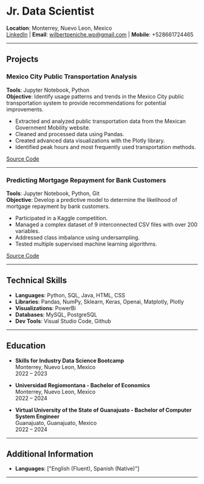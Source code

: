 # Jr. Data Scientist

**Location**: Monterrey, Nuevo Leon, Mexico  
[LinkedIn]([Your_LinkedIn_Profile_URL](https://www.linkedin.com/in/wilbert-peniche-19952b16a/)) |  **Email**: wilbertpeniche.wp@gmail.com | **Mobile**: +528661724465

---

## Projects

### Mexico City Public Transportation Analysis

**Tools**: Jupyter Notebook, Python  
**Objective**: Identify usage patterns and trends in the Mexico City public transportation system to provide recommendations for potential improvements.

- Extracted and analyzed public transportation data from the Mexican Government Mobility website.
- Cleaned and processed data using Pandas.
- Created advanced data visualizations with the Plotly library.
- Identified peak hours and most frequently used transportation methods.

[Source Code](https://github.com/wilpen123/CDMX_mov)

---

### Predicting Mortgage Repayment for Bank Customers

**Tools**: Jupyter Notebook, Python, Git  
**Objective**: Develop a predictive model to determine the likelihood of mortgage repayment by bank customers.

- Participated in a Kaggle competition.
- Managed a complex dataset of 9 interconnected CSV files with over 200 variables.
- Addressed class imbalance using undersampling.
- Tested multiple supervised machine learning algorithms.

[Source Code](https://github.com/wilpen123/homeCredit)

---

## Technical Skills

- **Languages**: Python, SQL, Java, HTML, CSS
- **Libraries**: Pandas, NumPy, Sklearn, Keras, Openai, Matplotly, Plotly
- **Visualizations**: PowerBi
- **Databases**: MySQL, PostgreSQL
- **Dev Tools**: Visual Studio Code, Github

---

## Education

- **Skills for Industry Data Science Bootcamp**  
  Monterrey, Nuevo Leon, Mexico  
  2022 – 2023

- **Universidad Regiomontana - Bachelor of Economics**  
  Monterrey, Nuevo Leon, Mexico  
  2022 – 2024

- **Virtual University of the State of Guanajuato - Bachelor of Computer System Engineer**  
  Guanajuato, Guanajuato, Mexico  
  2022 – 2024

---

## Additional Information

- **Languages**: ["English (Fluent), Spanish (Native)"]


---


